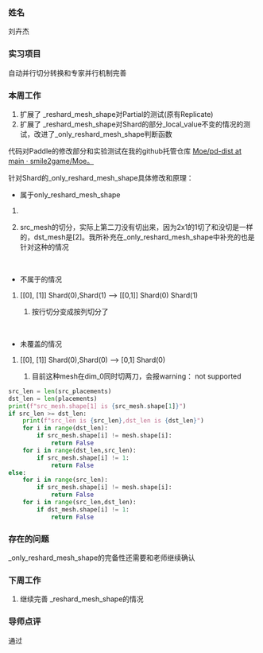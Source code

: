 ### 姓名

刘卉杰

### 实习项目

自动并行切分转换和专家并行机制完善

### 本周工作



1. 扩展了 _reshard_mesh_shape对Partial的测试(原有Replicate)
2. 扩展了 _reshard_mesh_shape对Shard的部分_local_value不变的情况的测试，改进了_only_reshard_mesh_shape判断函数

代码对Paddle的修改部分和实验测试在我的github托管仓库 [Moe/pd-dist at main · smile2game/Moe。](https://github.com/smile2game/Moe/tree/main/pd-dist)



针对Shard的_only_reshard_mesh_shape具体修改和原理：

- 属于only_reshard_mesh_shape

1.   

   1. src_mesh的切分，实际上第二刀没有切出来，因为2x1的1切了和没切是一样的，dst_mesh是[2]。我所补充在_only_reshard_mesh_shape中补充的也是针对这种的情况


<br/>

- 不属于的情况

1. [[0], [1]] Shard(0),Shard(1) --> [[0,1]] Shard(0) Shard(1) 

   1. 按行切分变成按列切分了


<br/>

- 未覆盖的情况

1. [[0], [1]] Shard(0),Shard(0) --> [0,1] Shard(0)

   1. 目前这种mesh在dim_0同时切两刀，会报warning： not supported


```python
src_len = len(src_placements)
dst_len = len(placements)
print(f"src_mesh.shape[1] is {src_mesh.shape[1]}")
if src_len >= dst_len:
    print(f"src_len is {src_len},dst_len is {dst_len}")
    for i in range(dst_len):
        if src_mesh.shape[i] != mesh.shape[i]:
            return False
    for i in range(dst_len,src_len):
        if src_mesh.shape[i] != 1:
            return False
else:
    for i in range(src_len):
        if src_mesh.shape[i] != mesh.shape[i]:
            return False
    for i in range(src_len,dst_len):
        if dst_mesh.shape[i] != 1:
            return False
```





### 存在的问题

_only_reshard_mesh_shape的完备性还需要和老师继续确认

### 下周工作

1. 继续完善 _reshard_mesh_shape的情况



### 导师点评

通过

